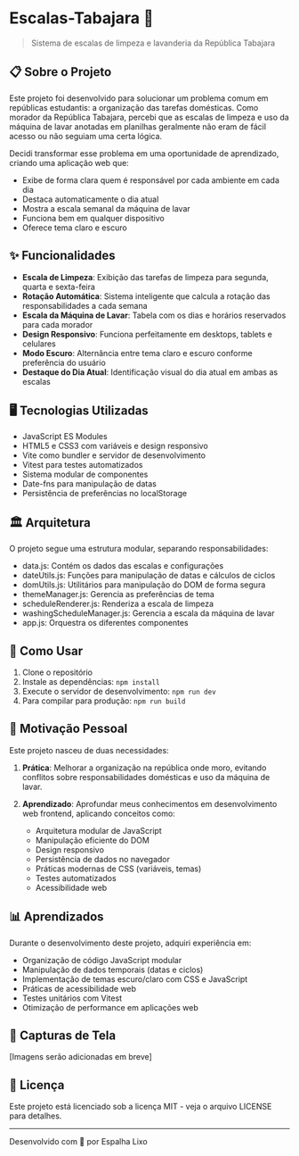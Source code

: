 # Escalas-Tabajara 🧹

> Sistema de escalas de limpeza e lavanderia da República Tabajara

## 📋 Sobre o Projeto

Este projeto foi desenvolvido para solucionar um problema comum em repúblicas estudantis: a organização das tarefas domésticas. Como morador da República Tabajara, percebi que as escalas de limpeza e uso da máquina de lavar anotadas em planilhas geralmente não eram de fácil acesso ou não seguiam uma certa lógica.

Decidi transformar esse problema em uma oportunidade de aprendizado, criando uma aplicação web que:

- Exibe de forma clara quem é responsável por cada ambiente em cada dia
- Destaca automaticamente o dia atual
- Mostra a escala semanal da máquina de lavar
- Funciona bem em qualquer dispositivo
- Oferece tema claro e escuro

## ✨ Funcionalidades

- **Escala de Limpeza**: Exibição das tarefas de limpeza para segunda, quarta e sexta-feira
- **Rotação Automática**: Sistema inteligente que calcula a rotação das responsabilidades a cada semana
- **Escala da Máquina de Lavar**: Tabela com os dias e horários reservados para cada morador
- **Design Responsivo**: Funciona perfeitamente em desktops, tablets e celulares
- **Modo Escuro**: Alternância entre tema claro e escuro conforme preferência do usuário
- **Destaque do Dia Atual**: Identificação visual do dia atual em ambas as escalas

## 🖥️ Tecnologias Utilizadas

- JavaScript ES Modules
- HTML5 e CSS3 com variáveis e design responsivo
- Vite como bundler e servidor de desenvolvimento
- Vitest para testes automatizados
- Sistema modular de componentes
- Date-fns para manipulação de datas
- Persistência de preferências no localStorage

## 🏛️ Arquitetura

O projeto segue uma estrutura modular, separando responsabilidades:

- data.js: Contém os dados das escalas e configurações
- dateUtils.js: Funções para manipulação de datas e cálculos de ciclos
- domUtils.js: Utilitários para manipulação do DOM de forma segura
- themeManager.js: Gerencia as preferências de tema
- scheduleRenderer.js: Renderiza a escala de limpeza
- washingScheduleManager.js: Gerencia a escala da máquina de lavar
- app.js: Orquestra os diferentes componentes

## 🚀 Como Usar

1. Clone o repositório
2. Instale as dependências: `npm install`
3. Execute o servidor de desenvolvimento: `npm run dev`
4. Para compilar para produção: `npm run build`

## 🎯 Motivação Pessoal

Este projeto nasceu de duas necessidades:

1. **Prática**: Melhorar a organização na república onde moro, evitando conflitos sobre responsabilidades domésticas e uso da máquina de lavar.

2. **Aprendizado**: Aprofundar meus conhecimentos em desenvolvimento web frontend, aplicando conceitos como:
   - Arquitetura modular de JavaScript
   - Manipulação eficiente do DOM
   - Design responsivo
   - Persistência de dados no navegador
   - Práticas modernas de CSS (variáveis, temas)
   - Testes automatizados
   - Acessibilidade web

## 📊 Aprendizados

Durante o desenvolvimento deste projeto, adquiri experiência em:

- Organização de código JavaScript modular
- Manipulação de dados temporais (datas e ciclos)
- Implementação de temas escuro/claro com CSS e JavaScript
- Práticas de acessibilidade web
- Testes unitários com Vitest
- Otimização de performance em aplicações web

## 📱 Capturas de Tela

[Imagens serão adicionadas em breve]

## 📄 Licença

Este projeto está licenciado sob a licença MIT - veja o arquivo LICENSE para detalhes.

---

Desenvolvido com 🧹 por Espalha Lixo
